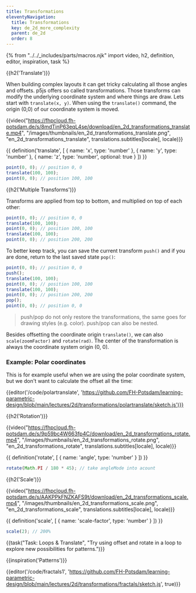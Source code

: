 ```yaml
---
title: Transformations
eleventyNavigation:
  title: Transformations
  key: de_2d_more_complexity
  parent: de_2d
  order: 8
---
```


{% from "../../_includes/parts/macros.njk" import video, h2, definition, editor, inspiration, task %}

{{h2('Translate')}}

When building complex layouts it can get tricky calculating all those angles and offsets. p5js offers so called transformations. Those transforms can modify the underlying coordinate system and where things are draw. Lets start with `translate(x, y)`. When using the `translate()` command, the origin (0,0) of our coordinate system is moved. 

{{video("https://fhpcloud.fh-potsdam.de/s/8mdTinP63eqL4se/download/en_2d_transformations_translate.mp4", "/images/thumbnails/en_2d_transformations_translate.png", "en_2d_transformations_translate", translations.subtitles[locale], locale)}}
<!--
de: https://fhpcloud.fh-potsdam.de/s/9FHm7JK8im2jbp8
en: https://fhpcloud.fh-potsdam.de/s/8mdTinP63eqL4se
-->

{{ definition('translate', [
  { name: 'x', type: 'number' },
  { name: 'y', type: 'number' },
  { name: 'z', type: 'number', optional: true }
]) }}
```js
point(0, 0); // position 0, 0
translate(100, 100);
point(0, 0); // position 100, 100
```

{{h2('Multiple Transforms')}}

Transforms are applied from top to bottom, and multiplied on top of each other:

```js
point(0, 0); // position 0, 0
translate(100, 100);
point(0, 0); // position 100, 100
translate(100, 100);
point(0, 0); // position 200, 200
```

To better keep track, you can save the current transform `push()` and if you are done, return to the last saved state `pop()`:

```js
point(0, 0); // position 0, 0
push();
translate(100, 100);
point(0, 0); // position 100, 100
translate(100, 100);
point(0, 0); // position 200, 200
pop();
point(0, 0); // position 0, 0
```

> push/pop do not only restore the transformations, the same goes for drawing styles (e.g. color). push/pop can also be nested.

Besides offsetting the coordinate origin `translate()`, we can also `scale(zoomFactor)` and `rotate(rad)`. The center of the transformation is always the coordinate system origin (0, 0).

### Example: Polar coordinates

This is for example useful when we are using the polar coordinate system, but we don't want to calculate the offset all the time:

{{editor('/code/polartranslate', 'https://github.com/FH-Potsdam/learning-parametric-design/blob/main/lectures/2d/transformations/polartranslate/sketch.js')}}

{{h2('Rotation')}}

{{video("https://fhpcloud.fh-potsdam.de/s/9p59bc4W663fp4C/download/en_2d_transformations_rotate.mp4", "/images/thumbnails/en_2d_transformations_rotate.png", "en_2d_transformations_rotate", translations.subtitles[locale], locale)}}
<!--
de: https://fhpcloud.fh-potsdam.de/s/Jspak8jQtELyAQa
en: https://fhpcloud.fh-potsdam.de/s/9p59bc4W663fp4C
-->

{{ definition('rotate', [
  { name: 'angle', type: 'number' }
]) }}
```js
rotate(Math.PI / 180 * 45); // take angleMode into acount
```

{{h2('Scale')}}

{{video("https://fhpcloud.fh-potsdam.de/s/AAKPPkFNZKAFS9t/download/en_2d_transformations_scale.mp4", "/images/thumbnails/en_2d_transformations_scale.png", "en_2d_transformations_scale", translations.subtitles[locale], locale)}}
<!--
de: https://fhpcloud.fh-potsdam.de/s/wgSRdgKFSCFgySf
en: https://fhpcloud.fh-potsdam.de/s/AAKPPkFNZKAFS9t
-->

{{ definition('scale', [
  { name: 'scale-factor', type: 'number' }
]) }}
```js
scale(2); // 200%
```

{{task("Task: Loops & Translate", "Try using offset and rotate in a loop to explore new possibilities for patterns.")}}

{{inspiration('Patterns')}}

{{editor('/code/fractals1', 'https://github.com/FH-Potsdam/learning-parametric-design/blob/main/lectures/2d/transformations/fractals/sketch.js', true)}}